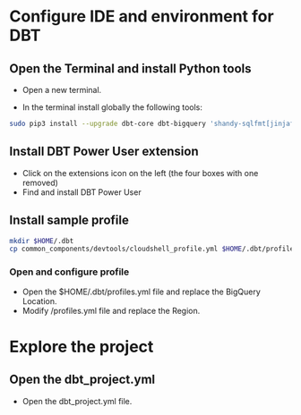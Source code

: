 
# Configure IDE and environment for DBT

## Open the Terminal and install Python tools

* Open a <walkthrough-editor-spotlight spotlightId="menu-terminal-new-terminal">new terminal</walkthrough-editor-spotlight>.

* In the terminal install globally the following tools:
```sh
sudo pip3 install --upgrade dbt-core dbt-bigquery 'shandy-sqlfmt[jinjafmt]'
```

## Install DBT Power User extension

* Click on the extensions icon on the left (the four boxes with one removed)
* Find and install DBT Power User

## Install sample profile

```sh
mkdir $HOME/.dbt
cp common_components/devtools/cloudshell_profile.yml $HOME/.dbt/profiles
```

### Open and configure profile

 * Open the <walkthrough-editor-select-line filePath="$HOME/.dbt/profiles.yml" regex="BigQuery Location">$HOME/.dbt/profiles.yml</walkthrough-editor-open-file> file and replace the BigQuery Location.
 * Modify <walkthrough-editor-select-line filePath="$HOME/.dbt/profiles.yml" regex="BigQuery Location">/profiles.yml</walkthrough-editor-open-file> file and replace the Region.

# Explore the project

## Open the dbt_project.yml

 * Open the <walkthrough-editor-open-file filePath="use_cases/examples/home_loan_delinquency/dbt/dbt_project.yml">dbt_project.yml</walkthrough-editor-open-file> file.


